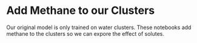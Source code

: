 # Add Methane to our Clusters

Our original model is only trained on water clusters.
These notebooks add methane to the clusters so we can expore the effect of solutes.
